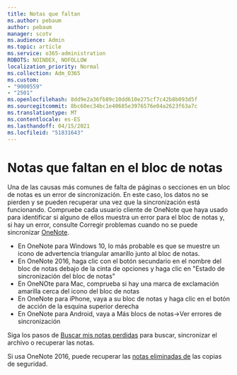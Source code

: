 ```yaml
---
title: Notas que faltan
ms.author: pebaum
author: pebaum
manager: scotv
ms.audience: Admin
ms.topic: article
ms.service: o365-administration
ROBOTS: NOINDEX, NOFOLLOW
localization_priority: Normal
ms.collection: Adm_O365
ms.custom:
- "9000559"
- "2501"
ms.openlocfilehash: 8dd9e2a36fb89c10dd610e275cf7c42b8b093d5f
ms.sourcegitcommit: 8bc60ec34bc1e40685e3976576e04a2623f63a7c
ms.translationtype: MT
ms.contentlocale: es-ES
ms.lasthandoff: 04/15/2021
ms.locfileid: "51831643"
---
```

# <a name="missing-notes-in-notebook"></a>Notas que faltan en el bloc de notas

Una de las causas más comunes de falta de páginas o secciones en un bloc de notas es un error de sincronización. En este caso, los datos no se pierden y se pueden recuperar una vez que la sincronización está funcionando. Compruebe cada usuario cliente de OneNote que haya usado para identificar si alguno de ellos muestra un error para el bloc de notas y, si hay un error, consulte Corregir problemas cuando no se puede sincronizar [OneNote](https://support.office.com/article/299495ef-66d1-448f-90c1-b785a6968d45).

- En OneNote para Windows 10, lo más probable es que se muestre un icono de advertencia triangular amarillo junto al bloc de notas.
- En OneNote 2016, haga clic con el botón secundario en el nombre del bloc de notas debajo de la cinta de opciones y haga clic en "Estado de sincronización del bloc de notas"
- En OneNOte para Mac, comprueba si hay una marca de exclamación amarilla cerca del icono del bloc de notas
- En OneNote para iPhone, vaya a su bloc de notas y haga clic en el botón de acción de la esquina superior derecha
- En OneNote para Android, vaya a Más blocs de notas->Ver errores de sincronización

Siga los pasos de [Buscar mis notas perdidas](https://support.office.com/article/32cb2bd7-afe7-44d2-a711-398a88421287) para buscar, sincronizar el archivo o recuperar las notas.

Si usa OneNote 2016, puede recuperar las [notas eliminadas de](https://support.office.com/article/32ed1036-74fd-4c21-bc28-033a486e6b14) las copias de seguridad.